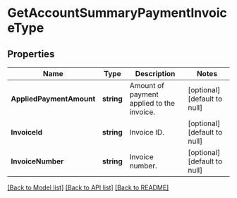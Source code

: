 # GetAccountSummaryPaymentInvoiceType

## Properties
Name | Type | Description | Notes
------------ | ------------- | ------------- | -------------
**AppliedPaymentAmount** | **string** | Amount of payment applied to the invoice.  | [optional] [default to null]
**InvoiceId** | **string** | Invoice ID.  | [optional] [default to null]
**InvoiceNumber** | **string** | Invoice number.  | [optional] [default to null]

[[Back to Model list]](../README.md#documentation-for-models) [[Back to API list]](../README.md#documentation-for-api-endpoints) [[Back to README]](../README.md)


